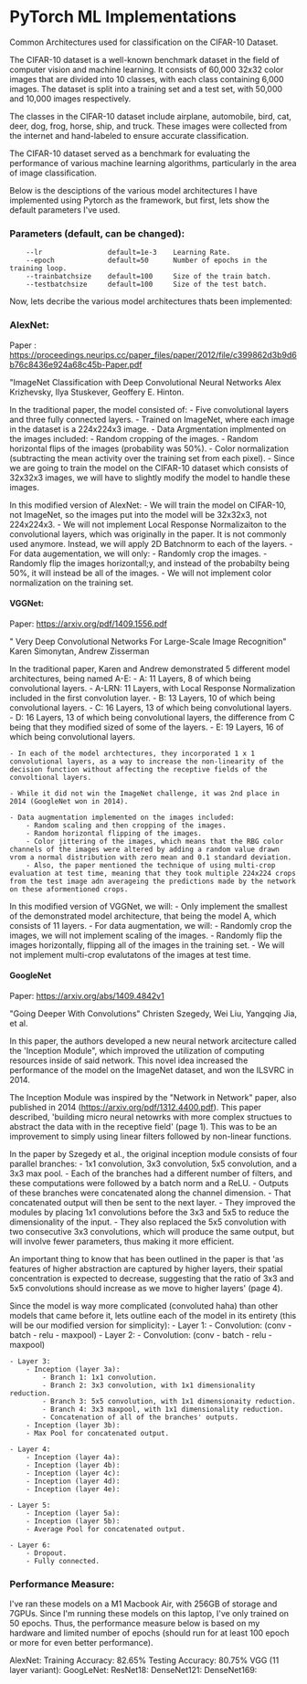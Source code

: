# PyTorch ML Implementations

Common Architectures used for classification on the CIFAR-10 Dataset.

The CIFAR-10 dataset is a well-known benchmark dataset in the field of computer vision and machine learning. It consists of 60,000 32x32 color images that are divided into 10 classes, with each class containing 6,000 images. The dataset is split into a training set and a test set, with 50,000 and 10,000 images respectively.

The classes in the CIFAR-10 dataset include airplane, automobile, bird, cat, deer, dog, frog, horse, ship, and truck. These images were collected from the internet and hand-labeled to ensure accurate classification.

The CIFAR-10 dataset served as a benchmark for evaluating the performance of various machine learning algorithms, particularly in the area of image classification. 

Below is the desciptions of the various model architectures I have implemented using Pytorch as the framework, but first, lets show the default parameters I've used.

### Parameters (default, can be changed):

        --lr                default=1e-3    Learning Rate.
        --epoch             default=50      Number of epochs in the training loop.
        --trainbatchsize    default=100     Size of the train batch.
        --testbatchsize     default=100     Size of the test batch.

Now, lets decribe the various model architectures thats been implemented:

### AlexNet:

Paper : https://proceedings.neurips.cc/paper_files/paper/2012/file/c399862d3b9d6b76c8436e924a68c45b-Paper.pdf

"ImageNet Classification with Deep Convolutional Neural Networks
    Alex Krizhevsky, Ilya Stuskever, Geoffery E. Hinton.

In the traditional paper, the model consisted of:
    - Five convolutional layers and three fully connected layers.
    - Trained on ImageNet, where each image in the dataset is a 224x224x3 image.
    - Data Argmentation implmented on the images included:
        - Random cropping of the images.
        - Random horizontal flips of the images (probability was 50%).
        - Color normalization (subtracting the mean activity over the training set from each pixel).
    - Since we are going to train the model on the CIFAR-10 dataset which consists of 32x32x3 images, we will have to slightly modify the model to handle these images.

In this modified version of AlexNet:
    - We will train the model on CIFAR-10, not ImageNet, so the images put into the model will be 32x32x3, not 224x224x3.
    - We will not implement Local Response Normalizaiton to the convolutional layers, which was originally in the paper. It is not commonly used anymore. Instead, we will apply 2D Batchnorm to each of the layers.
    - For data augementation, we will only:
        - Randomly crop the images.
        - Randomly flip the images horizontall;y, and instead of the probabilty being 50%, it will instead be all of the images.
        - We will not implement color normalization on the training set.

#### VGGNet:

Paper: https://arxiv.org/pdf/1409.1556.pdf

" Very Deep Convolutional Networks For Large-Scale Image Recognition"
    Karen Simonytan, Andrew Zisserman

In the traditional paper, Karen and Andrew demonstrated 5 different model architectures, being named A-E:
    - A: 11 Layers, 8 of which being convolutional layers.
    - A-LRN: 11 Layers, with Local Response Normalization included in the first convolution layer.
    - B: 13 Layers, 10 of which being convolutional layers.
    - C: 16 Layers, 13 of which being convolutional layers.
    - D: 16 Layers, 13 of which being convolutional layers, the difference from C being that they modified sized of some of the layers.
    - E: 19 Layers, 16 of which being convolutional layers.

    - In each of the model archtectures, they incorporated 1 x 1 convolutional layers, as a way to increase the non-linearity of the decision function without affecting the receptive fields of the convoltional layers.

    - While it did not win the ImageNet challenge, it was 2nd place in 2014 (GoogleNet won in 2014).

    - Data augmentation implemented on the images included:
        - Random scaling and then cropping of the images.
        - Random horizontal flipping of the images.
        - Color jittering of the images, which means that the RBG color channels of the images were altered by adding a random value drawn vrom a normal distribution with zero mean and 0.1 standard deviation.
        - Also, the paper mentioned the technique of using multi-crop evaluation at test time, meaning that they took multiple 224x224 crops from the test image adn averageing the predictions made by the network on these aformentioned crops.

In this modified version of VGGNet, we will:
    - Only implement the smallest of the demonstrated model architecture, that being the model A, which consists of 11 layers.
    - For data augmentation, we will:
        - Randomly crop the images, we will not implement scaling of the images.
        - Randomly flip the images horizontally, flipping all of the images in the training set.
        - We will not implement multi-crop evalutatons of the images at test time.

#### GoogleNet

Paper: https://arxiv.org/abs/1409.4842v1

"Going Deeper With Convolutions"
    Christen Szegedy, Wei Liu, Yangqing Jia, et al.

In this paper, the authors developed a new neural network arcitecture called the 'Inception Module", which improved the utilization of computing resources inside of said network. This novel idea increased the performance of the model on the ImageNet dataset, and won the ILSVRC in 2014.

The Inception Module was inspired by the "Network in Network" paper, also published in 2014 (https://arxiv.org/pdf/1312.4400.pdf). This paper described, 'building micro neural netowrks with more complex structues to abstract the data with in the receptive field' (page 1). This was to be an improvement to simply using linear filters followed by non-linear functions. 

In the paper by Szegedy et al., the original inception module consists of four parallel branches:
    - 1x1 convolution, 3x3 convolution, 5x5 convolution, and a 3x3 max pool.
    - Each of the branches had a different number of filters, and these computations were followed by a batch norm and a ReLU.
    - Outputs of these branches were concatenated along the channel dimension.
    - That concatenated output will then be sent to the next layer.
    - They improved the modules by placing 1x1 convolutions before the 3x3 and 5x5 to reduce the dimensionality of the input.
    - They also replaced the 5x5 convolution with two consecutive 3x3 convolutions, which will produce the same output, but will involve fewer parameters, thus making it more efficient.

An important thing to know that has been outlined in the paper is that 'as features of higher abstraction are captured by higher layers, their spatial concentration is expected to decrease, suggesting that the ratio of 3x3 and 5x5 convolutions should increase as we move to higher layers' (page 4).

Since the model is way more complicated (convoluted haha) than other models that came before it, lets outline each of the model in its entirety (this will be our modified version for simplicity):
    - Layer 1:
        - Convolution: (conv - batch - relu - maxpool)
    - Layer 2:
        - Convolution:  (conv - batch - relu - maxpool)

    - Layer 3:
        - Inception (layer 3a):
            - Branch 1: 1x1 convolution.
            - Branch 2: 3x3 convolution, with 1x1 dimensionality reduction.
            - Branch 3: 5x5 convolution, with 1x1 dimensionaity reduction.
            - Branch 4: 3x3 maxpool, with 1x1 dimensionality reduction. 
            - Concatenation of all of the branches' outputs.
        - Inception (layer 3b):
        - Max Pool for concatenated output.

    - Layer 4:
        - Inception (layer 4a):
        - Inception (layer 4b):
        - Inception (layer 4c):
        - Inception (layer 4d):
        - Inception (layer 4e):
    
    - Layer 5:
        - Inception (layer 5a):
        - Inception (layer 5b):
        - Average Pool for concatenated output.

    - Layer 6:
        - Dropout.
        - Fully connected.

### Performance Measure:

I've ran these models on a M1 Macbook Air, with 256GB of storage and 7GPUs. Since I'm running these models on this laptop, I've only trained on 50 epochs. Thus, the performance measure below is based on my hardware and limited number of epochs (should run for at least 100 epoch or more for even better performance).

AlexNet: Training Accuracy: 82.65%  Testing Accuracy: 80.75%
VGG (11 layer variant):
GoogLeNet:
ResNet18:
DenseNet121:
DenseNet169:
